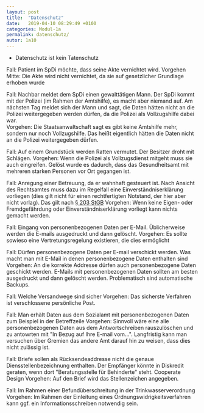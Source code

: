 ```yaml
---
layout: post
title:  "Datenschutz"
date:   2019-04-10 08:29:49 +0100
categories: Modul-1a
permalink: datenschutz/
autor: 1a10
---
```


* Datenschutz ist kein Tatenschutz

Fall: Patient im SpDi möchte, dass seine Akte vernichtet wird.
Vorgehen Mitte: Die Akte wird nicht vernichtet, da sie auf gesetzlicher Grundlage erhoben wurde

Fall: Nachbar meldet dem SpDi einen gewalttätigen Mann. Der SpDi kommt mit der Polizei (im Rahmen der Amtshilfe), es macht aber niemand auf. Am nächsten Tag meldet sich der Mann und sagt, die Daten hätten nicht an die Polizei weitergegeben werden dürfen, da die Polizei als Vollzugshilfe dabei war.  
Vorgehen: Die Staatsanwaltschaft sagt es gibt keine Amtshilfe mehr, sondern nur noch Vollzugshilfe. Das heißt eigentlich hätten die Daten nicht an die Polizei weitergegeben dürfen.

Fall: Auf einem Grundstück werden Ratten vermutet. Der Besitzer droht mit Schlägen.
Vorgehen: Wenn die Polizei als Vollzugsdienst mitgeht muss sie auch eingreifen. Gelöst wurde es dadurch, dass das Gesundheitsamt mit mehreren starken Personen vor Ort gegangen ist.

Fall: Anregung einer Betreuung, da er wahnhaft gesteuert ist. Nach Ansicht des Rechtsamtes muss dazu im Regelfall eine Einverständniserklärung vorliegen  (dies gilt nicht für einen rechtfertigten Notstand, der hier aber nicht vorlag). Das gilt nach [§ 203 StGB](https://www.gesetze-im-internet.de/stgb/__203.html)
Vorgehen: Wenn keine Eigen- oder Fremdgefährdung oder Einverständniserklärung vorliegt kann nichts gemacht werden.  

Fall: Eingang von personenbezogenen Daten per E-Mail. Üblicherweise werden die E-mails ausgedruckt und dann gelöscht.
Vorgehen: Es sollte sowieso eine Vertretungsregelung existieren, die dies ermöglicht

Fall: Dürfen personenbezogene Daten per E-mail verschickt werden. Was macht man mit E-Mail in denen personenbezogene Daten enthalten sind
Vorgehen: An die korrekte Addresse dürfen auch personenbezogene Daten geschickt werden. E-Mails mit personenbezogenen Daten sollten am besten ausgedruckt und dann gelöscht werden. Problematisch sind automatische Backups.

Fall: Welche Versandwege sind sicher
Vorgehen: Das sicherste Verfahren ist verschlossene persönliche Post.

Fall: Man erhält Daten aus dem Sozialamt mit personenbezogenen Daten zum Beispiel in der Betreffzeile
Vorgehen: Sinnvoll wäre eine alle personenbezogenen Daten aus dem Antwortschreiben rauszulöschen und zu antowrten mit "In Bezug auf Ihre E-mail vom...". Langfristig kann man versuchen über Gremien das andere Amt darauf hin zu weisen, dass dies nicht zulässig ist.

Fall: Briefe sollen als Rücksendeaddresse nicht die genaue Diensstellenbezeichnung enthalten. Der Empfänger könnte in Diskredit geraten, wenn dort "Beratungsstelle für Behinderte" steht. Cooperate Design
Vorgehen: Auf den Brief wird das Stellenzeichen angegeben.

Fall: Im Rahmen einer Befundüberschreitung in der Trinkwasserverordnung
Vorgehen: Im Rahmen der Einleitung eines Ordnungswidrigkeitsverfahren kann ggf. ein Informationsschreiben notwendig sein.
